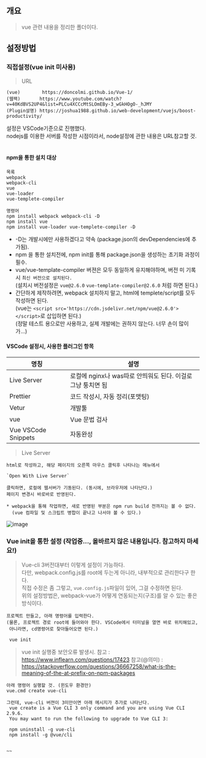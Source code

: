 ## 개요
> vue 관련 내용을 정리한 폴더이다.

## 설정방법
### 직접설정(vue init 미사용)
> URL
```
(vue)        https://doncolmi.github.io/Vue-1/
(웹팩)       https://www.youtube.com/watch?v=40KdBVS2UP4&list=PLCu4XCCcMtSLOmEBy-3_wGkHOgO-_hJMY
(Plugin설명) https://joshua1988.github.io/web-development/vuejs/boost-productivity/
```

설정은 VSCode기준으로 진행했다.  
nodejs를 이용한 서버를 작성한 시점이라서, node설정에 관한 내용은 URL참고할 것.  
<br/>

#### npm을 통한 설치 대상
```
목록
webpack
webpack-cli
vue
vue-loader
vue-templete-compiler

명령어
npm install webpack webpack-cli -D
npm install vue 
npm install vue-loader vue-templete-compiler -D
```


* -D는 개발시에만 사용하겠다고 약속 (package.json의 devDependencies에 추가됨).  
* npm 을 통한 설치전에, npm init를 통해 package.json을 생성하는 초기화 과정이 필수.  
* vue/vue-template-compiler 버젼은 모두 동일하게 유지해야하며, 버전 미 기록시 `최신 버전으로 설치된다.`  
  (설치시 버전설정은 `vue@2.6.0` `vue-template-compiler@2.6.0` 처럼 하면 된다.)  
* 간단하게 제작하려면, webpack 설치하지 말고, html에 templete/script를 모두 작성하면 된다.  
  (vue는 `<script src='https://cdn.jsdelivr.net/npm/vue@2.6.0'></script>`로 삽입하면 된다.)  
  (정말 테스트 용으로만 사용하고, 실제 개발에는 권하지 않는다. 너무 손이 많이가...)  

#### VSCode 설정시, 사용한 플러그인 항목

|명칭|설명|
|--|--|
|Live Server|로컬에 nginx나 was따로 안띄워도 된다. 이걸로 그냥 퉁치면 됨|
|Prettier | 코드 작성시, 자동 정리(포맷팅)
|Vetur | 개발툴
|vue | Vue 문법 검사
|Vue VSCode Snippets | 자동완성

> Live Server  
```
html로 작성하고, 해당 페이지의 오른쪽 마우스 클릭후 나타나는 메뉴에서

`Open With Live Server`

클릭하면, 로컬에 웹서버가 기동된다. (동시에, 브라우저에 나타난다.)
페이지 변경시 바로바로 반영된다.

* webpack을 통해 작업하면, 새로 반영된 부분은 npm run build 전까지는 볼 수 없다.
  (vue 컴파일 및 스크립트 병합이 끝나고 나서야 볼 수 있다.)
```

![image](https://user-images.githubusercontent.com/12105781/141991296-60a65ef5-af79-4a1f-9e27-7c7612b0ad1e.png)



### Vue init을 통한 설정 (작업중..., 올바르지 않은 내용입니다. 참고하지 마세요!)

> Vue-cli 3버전대부터 이렇게 설정이 가능하다.  
> 다만, webpack.config.js를 root에 두는게 아니라, 내부적으로 관리한다구 한다.  
> 직접 수정은 좀 그렇고, `vue.config.js`파일이 있어, 그걸 수정하면 된다.  
> 위의 설정방법은, webpack-vue가 어떻게 연동되는지(구조)를 알 수 있는 좋은 방식이다.  

```
프로젝트 만들고, 아래 명령어를 입력한다.
(물론, 프로젝트 경로 root에 들어와야 한다. VSCode에서 터미널을 열면 바로 위치해있고,
 아니라면, cd명령어로 찾아들어오면 된다.)
 
 vue init
 ```
 
 > vue init 실행중 보안오류 발생시. 
 > 참고 : https://www.inflearn.com/questions/17423
 > 참고(@의미) : https://stackoverflow.com/questions/36667258/what-is-the-meaning-of-the-at-prefix-on-npm-packages
 ```
 아래 명령어 실행할 것. (윈도우 환경만)
 vue.cmd create vue-cli
 
 그런데, vue-cli 버젼이 3미만이면 아래 메시지가 추가로 나타난다.
  vue create is a Vue CLI 3 only command and you are using Vue CLI 2.9.6.
  You may want to run the following to upgrade to Vue CLI 3:

  npm uninstall -g vue-cli
  npm install -g @vue/cli
  
  
~~
